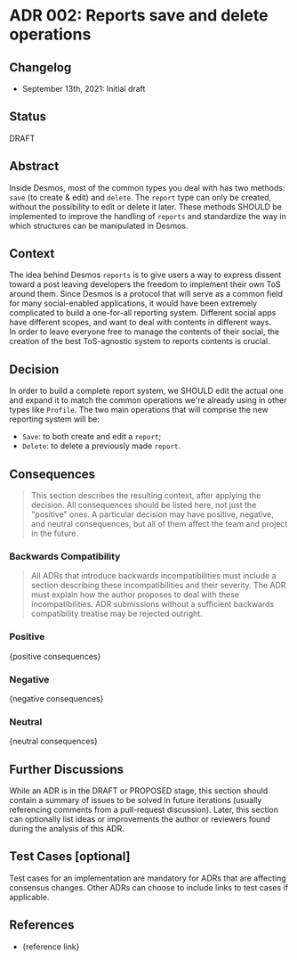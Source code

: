 # ADR 002: Reports save and delete operations

## Changelog

- September 13th, 2021: Initial draft

## Status

DRAFT

## Abstract

Inside Desmos, most of the common types you deal with has two methods: `save` (to create & edit) and `delete`.
The `report` type can only be created, without the possibility to edit or delete it later.
These methods SHOULD be implemented to improve the handling of `reports` and standardize the way in which
structures can be manipulated in Desmos.

## Context

The idea behind Desmos `reports` is to give users a way to express dissent toward a post leaving 
developers the freedom to implement their own ToS around them.
Since Desmos is a protocol that will serve as a common field for many social-enabled applications, 
it would have been extremely complicated to build a one-for-all reporting system. 
Different social apps have different scopes, and want to deal with contents in different ways.   
In order to leave everyone free to manage the contents of their social, the creation of the best
ToS-agnostic system to reports contents is crucial.

## Decision

In order to build a complete report system, we SHOULD edit the actual one and expand it to match the common
operations we're already using in other types like `Profile`.
The two main operations that will comprise the new reporting system will be:
 * `Save`: to both create and edit a `report`;
 * `Delete`: to delete a previously made `report`.



## Consequences

> This section describes the resulting context, after applying the decision. All consequences should be listed here, not just the "positive" ones. A particular decision may have positive, negative, and neutral consequences, but all of them affect the team and project in the future.

### Backwards Compatibility

> All ADRs that introduce backwards incompatibilities must include a section describing these incompatibilities and their severity. The ADR must explain how the author proposes to deal with these incompatibilities. ADR submissions without a sufficient backwards compatibility treatise may be rejected outright.

### Positive

{positive consequences}

### Negative

{negative consequences}

### Neutral

{neutral consequences}

## Further Discussions

While an ADR is in the DRAFT or PROPOSED stage, this section should contain a summary of issues to be solved in future iterations (usually referencing comments from a pull-request discussion).
Later, this section can optionally list ideas or improvements the author or reviewers found during the analysis of this ADR.

## Test Cases [optional]

Test cases for an implementation are mandatory for ADRs that are affecting consensus changes. Other ADRs can choose to include links to test cases if applicable.

## References

- {reference link}